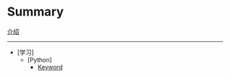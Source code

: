 # Summary

[介绍](./introduction.md)

---

- [学习]
  - [Python]
    - [Keyword](./Learning/Python/Keyword.md)

